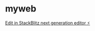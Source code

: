 # myweb

[Edit in StackBlitz next generation editor ⚡️](https://stackblitz.com/~/github.com/thammadagh/myweb)